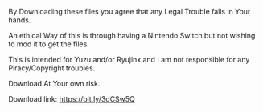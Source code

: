 By Downloading these files you agree that any Legal Trouble falls in Your hands.

An ethical Way of this is through having a Nintendo Switch but not wishing to mod it to get the files.

This is intended for Yuzu and/or Ryujinx and I am not responsible for any Piracy/Copyright troubles.

Download At Your own risk.

Download link: https://bit.ly/3dCSw5Q
